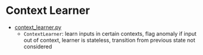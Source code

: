 # Context Learner

- [context_learner.py](context_learner.py)
    - `ContextLearner`: learn inputs in certain contexts, flag anomaly if input out of context, learner is stateless, transition from previous state not considered
   
